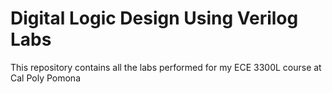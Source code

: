 # Digital Logic Design Using Verilog Labs
This repository contains all the labs performed for my ECE 3300L course at Cal Poly Pomona
